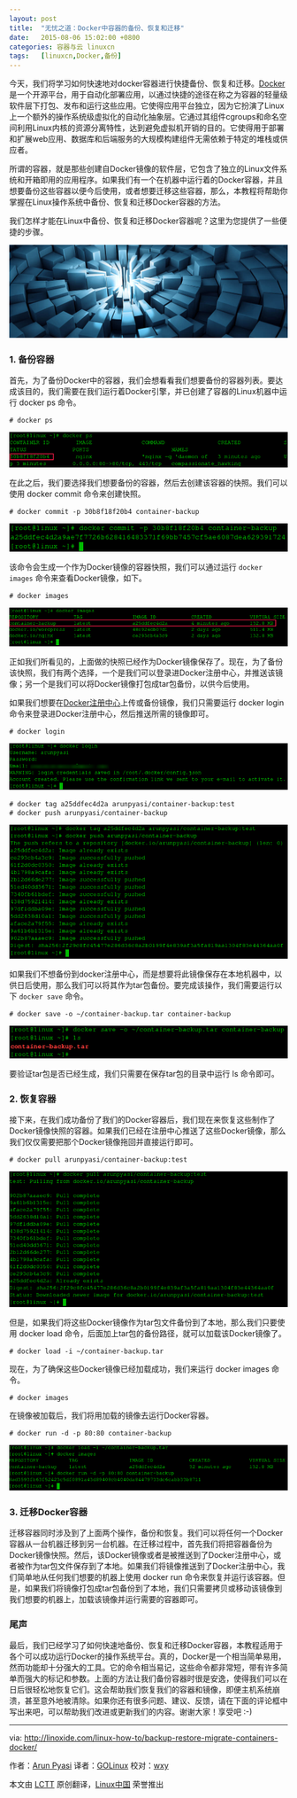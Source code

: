 ```yaml
---
layout: post
title:	"无忧之道：Docker中容器的备份、恢复和迁移"
date:	2015-08-06 15:02:00 +0800 
categories:	容器与云 linuxcn 
tags:	[linuxcn,Docker,备份]
---
```



今天，我们将学习如何快速地对docker容器进行快捷备份、恢复和迁移。[Docker](http://docker.com/)是一个开源平台，用于自动化部署应用，以通过快捷的途径在称之为容器的轻量级软件层下打包、发布和运行这些应用。它使得应用平台独立，因为它扮演了Linux上一个额外的操作系统级虚拟化的自动化抽象层。它通过其组件cgroups和命名空间利用Linux内核的资源分离特性，达到避免虚拟机开销的目的。它使得用于部署和扩展web应用、数据库和后端服务的大规模构建组件无需依赖于特定的堆栈或供应者。


所谓的容器，就是那些创建自Docker镜像的软件层，它包含了独立的Linux文件系统和开箱即用的应用程序。如果我们有一个在机器中运行着的Docker容器，并且想要备份这些容器以便今后使用，或者想要迁移这些容器，那么，本教程将帮助你掌握在Linux操作系统中备份、恢复和迁移Docker容器的方法。


我们怎样才能在Linux中备份、恢复和迁移Docker容器呢？这里为您提供了一些便捷的步骤。


![](/Asserts/Images/album/201508/06/150254mhn96itvroqvii7h.jpg)


### 1. 备份容器


首先，为了备份Docker中的容器，我们会想看看我们想要备份的容器列表。要达成该目的，我们需要在我们运行着Docker引擎，并已创建了容器的Linux机器中运行 docker ps 命令。



```
# docker ps

```

![Docker Containers List](/Asserts/Images/album/201508/06/150330zol6ccce162e68fj.png)


在此之后，我们要选择我们想要备份的容器，然后去创建该容器的快照。我们可以使用 docker commit 命令来创建快照。



```
# docker commit -p 30b8f18f20b4 container-backup

```

![Docker Commit](/Asserts/Images/album/201508/06/150303qs8zk2e4zhk2f8t6.png)


该命令会生成一个作为Docker镜像的容器快照，我们可以通过运行 `docker images` 命令来查看Docker镜像，如下。



```
# docker images

```

![Docker Images](/Asserts/Images/album/201508/06/150303ipxzj8jdj6z7vxdx.png)


正如我们所看见的，上面做的快照已经作为Docker镜像保存了。现在，为了备份该快照，我们有两个选择，一个是我们可以登录进Docker注册中心，并推送该镜像；另一个是我们可以将Docker镜像打包成tar包备份，以供今后使用。


如果我们想要在[Docker注册中心](https://registry.hub.docker.com/)上传或备份镜像，我们只需要运行 docker login 命令来登录进Docker注册中心，然后推送所需的镜像即可。



```
# docker login

```

![Docker Login](/Asserts/Images/album/201508/06/150304qlwwhm09wjxmm90j.png)



```
# docker tag a25ddfec4d2a arunpyasi/container-backup:test
# docker push arunpyasi/container-backup

```

![Docker Push](/Asserts/Images/album/201508/06/150305w2ne8mepz384pr8p.png)


如果我们不想备份到docker注册中心，而是想要将此镜像保存在本地机器中，以供日后使用，那么我们可以将其作为tar包备份。要完成该操作，我们需要运行以下 `docker save` 命令。



```
# docker save -o ~/container-backup.tar container-backup

```

![taking tarball backup](/Asserts/Images/album/201508/06/150305ny9hfp8sh6a6ztsl.png)


要验证tar包是否已经生成，我们只需要在保存tar包的目录中运行 ls 命令即可。


### 2. 恢复容器


接下来，在我们成功备份了我们的Docker容器后，我们现在来恢复这些制作了Docker镜像快照的容器。如果我们已经在注册中心推送了这些Docker镜像，那么我们仅仅需要把那个Docker镜像拖回并直接运行即可。



```
# docker pull arunpyasi/container-backup:test

```

![Docker Pull](/Asserts/Images/album/201508/06/150306cj02bjad995b5pj2.png)


但是，如果我们将这些Docker镜像作为tar包文件备份到了本地，那么我们只要使用 docker load 命令，后面加上tar包的备份路径，就可以加载该Docker镜像了。



```
# docker load -i ~/container-backup.tar

```

现在，为了确保这些Docker镜像已经加载成功，我们来运行 docker images 命令。



```
# docker images

```

在镜像被加载后，我们将用加载的镜像去运行Docker容器。



```
# docker run -d -p 80:80 container-backup

```

![Restoring Docker Tarball](/Asserts/Images/album/201508/06/150306eldly0e1ud1pllvb.png)


### 3. 迁移Docker容器


迁移容器同时涉及到了上面两个操作，备份和恢复。我们可以将任何一个Docker容器从一台机器迁移到另一台机器。在迁移过程中，首先我们将把容器备份为Docker镜像快照。然后，该Docker镜像或者是被推送到了Docker注册中心，或者被作为tar包文件保存到了本地。如果我们将镜像推送到了Docker注册中心，我们简单地从任何我们想要的机器上使用 docker run 命令来恢复并运行该容器。但是，如果我们将镜像打包成tar包备份到了本地，我们只需要拷贝或移动该镜像到我们想要的机器上，加载该镜像并运行需要的容器即可。


### 尾声


最后，我们已经学习了如何快速地备份、恢复和迁移Docker容器，本教程适用于各个可以成功运行Docker的操作系统平台。真的，Docker是一个相当简单易用，然而功能却十分强大的工具。它的命令相当易记，这些命令都非常短，带有许多简单而强大的标记和参数。上面的方法让我们备份容器时很是安逸，使得我们可以在日后很轻松地恢复它们。这会帮助我们恢复我们的容器和镜像，即便主机系统崩溃，甚至意外地被清除。如果你还有很多问题、建议、反馈，请在下面的评论框中写出来吧，可以帮助我们改进或更新我们的内容。谢谢大家！享受吧 :-)




---


via: <http://linoxide.com/linux-how-to/backup-restore-migrate-containers-docker/>


作者：[Arun Pyasi](http://linoxide.com/author/arunp/) 译者：[GOLinux](https://github.com/GOLinux) 校对：[wxy](https://github.com/wxy)


本文由 [LCTT](https://github.com/LCTT/TranslateProject) 原创翻译，[Linux中国](https://linux.cn/) 荣誉推出
